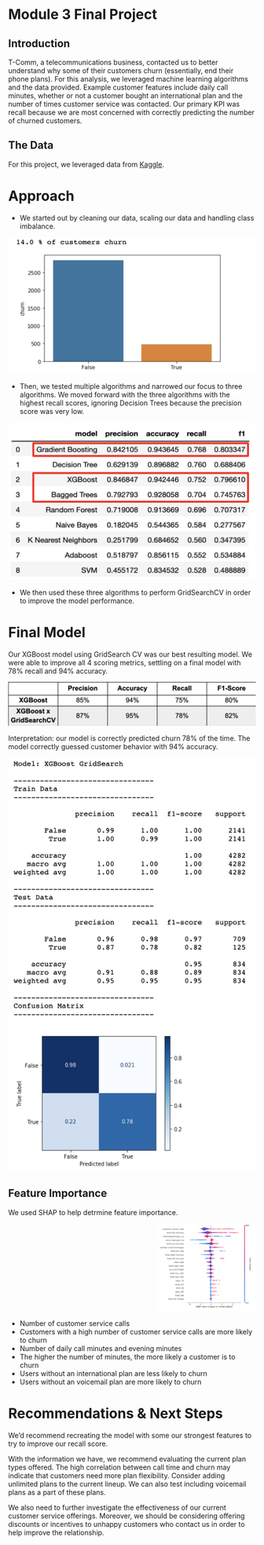 
# Module 3 Final Project


## Introduction

T-Comm, a telecommunications business, contacted us to better understand why some of their customers churn (essentially, end their phone plans). For this analysis, we leveraged machine learning algorithms and the data provided. Example customer features include daily call minutes, whether or not a customer bought an international plan and the number of times customer service was contacted. Our primary KPI was recall because we are most concerned with correctly predicting the number of churned customers.

## The Data

For this project, we leveraged data from [Kaggle](https://www.kaggle.com/becksddf/churn-in-telecoms-dataset).

# Approach

- We started out by cleaning our data, scaling our data and handling class imbalance. 

<p align="center">
  <img src="https://github.com/miriamsemmar/dsc-mod-3-project-v2-1-onl01-dtsc-pt-070620/blob/master/Churn%20Proportion.png" />
</p>

- Then, we tested multiple algorithms and narrowed our focus to three algorithms. We moved forward with the three algorithms with the highest recall scores, ignoring Decision Trees because the precision score was very low.  

<p align="center">
  <img src="https://github.com/miriamsemmar/dsc-mod-3-project-v2-1-onl01-dtsc-pt-070620/blob/master/Baseline%20Models.png" />
</p>

- We then used these three algorithms to perform GridSearchCV in order to improve the model performance.


# Final Model

Our XGBoost model using GridSearch CV was our best resulting model. We were able to improve all 4 scoring metrics, settling on a final model with 78% recall and 94% accuracy.

<p align="center">
  <img src="https://github.com/miriamsemmar/dsc-mod-3-project-v2-1-onl01-dtsc-pt-070620/blob/master/Final%20Model%20Scores.png" />
</p>

Interpretation: our model is correctly predicted churn 78% of the time. The model correctly guessed customer behavior with 94% accuracy.

<p align="right">
  <img src="https://github.com/miriamsemmar/dsc-mod-3-project-v2-1-onl01-dtsc-pt-070620/blob/master/Final_Model.png" />
</p>
 
 
 ## Feature Importance
 
 We used SHAP to help detrmine feature importance. 
 
 <p align="right">
  <img src="https://github.com/miriamsemmar/dsc-mod-3-project-v2-1-onl01-dtsc-pt-070620/blob/master/SHAP_Feature_Importance.png" width="200" />
</p>
 
- Number of customer service calls
 - Customers with a high number of customer service calls are more likely to churn
- Number of daily call minutes and evening minutes
 - The higher the number of minutes, the more likely a customer is to churn
- Users without an international plan are less likely to churn
- Users without an voicemail plan are more likely to churn


# Recommendations & Next Steps

We’d recommend recreating the model with some our strongest features to try to improve our recall score. 

With the information we have, we recommend evaluating the current plan types offered. The high correlation between call time and churn may indicate that customers need more plan flexibility. Consider adding unlimited plans to the current lineup. We can also test including voicemail plans as a part of these plans. 

We also need to further investigate the effectiveness of our current customer service offerings. Moreover, we should be considering offering discounts or incentives to unhappy customers who contact us in order to help improve the relationship.